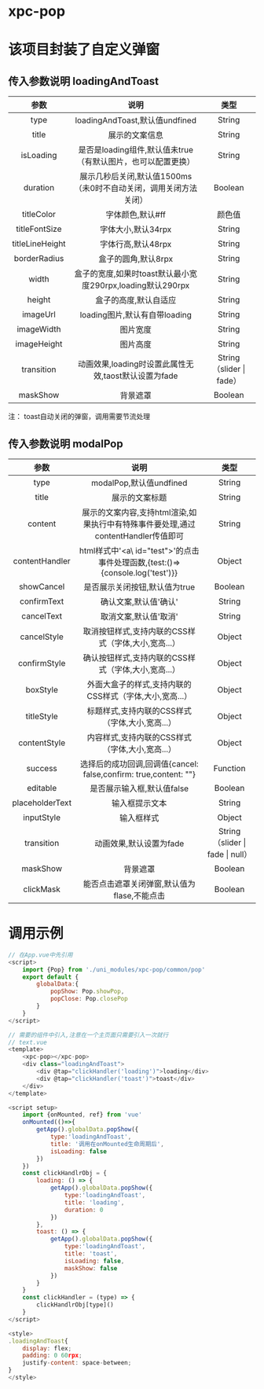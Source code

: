 # xpc-pop
# 该项目封装了自定义弹窗
## 传入参数说明 loadingAndToast
| 参数         | 说明         |  类型 |
| :---:        |    :----:   |  :----: |
| type         |     loadingAndToast,默认值undfined        |  String|
| title        |  展示的文案信息      | String |
| isLoading	   |  是否是loading组件,默认值未true（有默认图片，也可以配置更换）| String
| duration     |  展示几秒后关闭,默认值1500ms（未0时不自动关闭，调用关闭方法关闭） | Boolean
| titleColor   |  字体颜色,默认#ff | 颜色值 |
| titleFontSize|  字体大小,默认34rpx | String |
| titleLineHeight|字体行高,默认48rpx | String |
| borderRadius |  盒子的圆角,默认8rpx| String |
| width        |  盒子的宽度,如果时toast默认最小宽度290rpx,loading默认290rpx         | String |
| height       |  盒子的高度,默认自适应 |String |
| imageUrl     |  loading图片,默认有自带loading | String|
| imageWidth   |  图片宽度  | String |
| imageHeight  |  图片高度  | String |
| transition   |  动画效果,loading时设置此属性无效,taost默认设置为fade | String（slider \| fade） |
| maskShow     |  背景遮罩  | Boolean|
注： toast自动关闭的弹窗，调用需要节流处理
## 传入参数说明 modalPop
| 参数         | 说明         |  类型 |
| :---:        |    :----:   |  :----: |
| type         |     modalPop,默认值undfined        |  String|
| title        |  展示的文案标题      | String |
| content      |  展示的文案内容,支持html渲染,如果执行中有特殊事件要处理,通过contentHandler传值即可      | String |
| contentHandler| html样式中'\<a\ id="test">'的点击事件处理函数,{test:()=>{console.log('test')}} | Object|
| showCancel   |  是否展示关闭按钮,默认值为true    | Boolean |
| confirmText  |  确认文案,默认值'确认'| String |
| cancelText   |  取消文案,默认值'取消'| String |
| cancelStyle  |  取消按钮样式,支持内联的CSS样式（字体,大小,宽高...）| Object|
| confirmStyle |  确认按钮样式,支持内联的CSS样式（字体,大小,宽高...）| Object|
| boxStyle     |  外面大盒子的样式,支持内联的CSS样式（字体,大小,宽高...）| Object|
| titleStyle   |  标题样式,支持内联的CSS样式（字体,大小,宽高...）| Object|
| contentStyle |  内容样式,支持内联的CSS样式（字体,大小,宽高...）| Object|
| success      |  选择后的成功回调,回调值{cancel: false,confirm: true,content: ""}| Function |
| editable     |  是否展示输入框,默认值false | Boolean |
| placeholderText | 输入框提示文本 | String |
| inputStyle   |  输入框样式 | Object  |
| transition   |  动画效果,默认设置为fade | String（slider \| fade \| null） |
| maskShow     |  背景遮罩  | Boolean|
| clickMask    |  能否点击遮罩关闭弹窗,默认值为flase,不能点击 | Boolean |
# 调用示例
```javascript
// 在App.vue中先引用
<script>
	import {Pop} from './uni_modules/xpc-pop/common/pop'
	export default {
		globalData:{
			popShow: Pop.showPop,
			popClose: Pop.closePop
		}
	}
</script>

// 需要的组件中引入,注意在一个主页面只需要引入一次就行
// text.vue
<template>
	<xpc-pop></xpc-pop>
	<div class="loadingAndToast">
		<div @tap="clickHandler('loading')">loading</div>
		<div @tap="clickHandler('toast')">toast</div>
	</div>
</template>

<script setup>
	import {onMounted, ref} from 'vue'
	onMounted(()=>{
		getApp().globalData.popShow({
			type:'loadingAndToast',
			title: '调用在onMounted生命周期后',
			isLoading: false
		})
	})
	const clickHandlrObj = {
		loading: () => {
			getApp().globalData.popShow({
				type:'loadingAndToast',
				title: 'loading',
				duration: 0
			})
		},
		toast: () => {
			getApp().globalData.popShow({
				type:'loadingAndToast',
				title: 'toast',
				isLoading: false,
				maskShow: false
			})
		}
	}
	const clickHandler = (type) => {
		clickHandlrObj[type]()
	}
</script>

<style>
.loadingAndToast{
	display: flex;
	padding: 0 60rpx;
	justify-content: space-between;
}
</style>

```